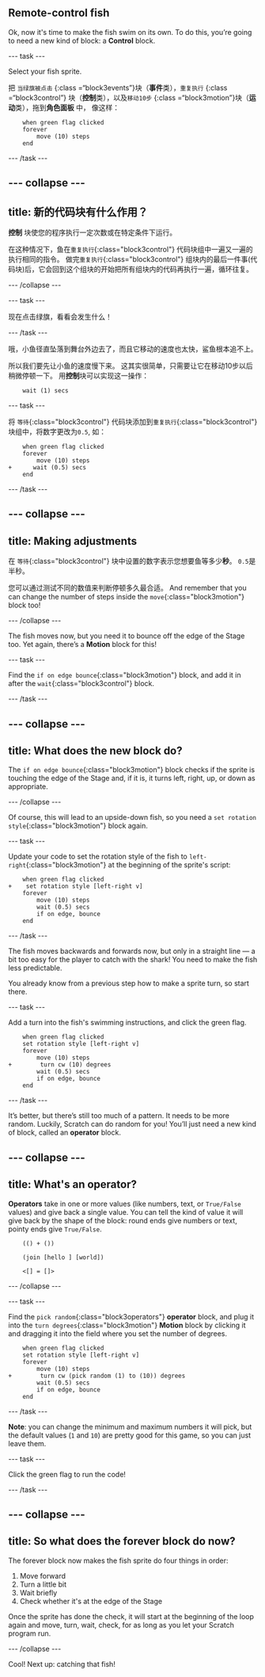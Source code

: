 ## Remote-control fish

Ok, now it's time to make the fish swim on its own. To do this, you’re going to need a new kind of block: a **Control** block.

\--- task \---

Select your fish sprite.

把 `当绿旗被点击` {:class =“block3events”}块（**事件**类），`重复执行` {:class =“block3control”} 块（**控制**类），以及`移动10步` {:class =“block3motion”}块（**运动**类），拖到**角色面板** 中， 像这样：

```blocks3
    when green flag clicked
    forever
        move (10) steps
    end
```

\--- /task \---

## \--- collapse \---

## title: 新的代码块有什么作用？

**控制** 块使您的程序执行一定次数或在特定条件下运行。

在这种情况下，鱼在`重复执行`{:class="block3control"} 代码块组中一遍又一遍的执行相同的指令。 做完`重复执行`{:class="block3control"} 组块内的最后一件事(代码块)后，它会回到这个组块的开始把所有组块内的代码再执行一遍，循环往复。

\--- /collapse \---

\--- task \---

现在点击绿旗，看看会发生什么！

\--- /task \---

哦，小鱼径直坠落到舞台外边去了，而且它移动的速度也太快，鲨鱼根本追不上。

所以我们要先让小鱼的速度慢下来。 这其实很简单，只需要让它在移动10步以后稍微停顿一下。 用**控制**块可以实现这一操作：

```blocks3
    wait (1) secs
```

\--- task \---

将 `等待`{:class="block3control"} 代码块添加到`重复执行`{:class="block3control"} 块组中，将数字更改为`0.5`, 如：

```blocks3
    when green flag clicked
    forever
        move (10) steps
+      wait (0.5) secs
    end
```

\--- /task \---

## \--- collapse \---

## title: Making adjustments

在 `等待`{:class="block3control"} 块中设置的数字表示您想要鱼等多少**秒**。 `0.5`是半秒。

您可以通过测试不同的数值来判断停顿多久最合适。 And remember that you can change the number of steps inside the `move`{:class="block3motion"} block too!

\--- /collapse \---

The fish moves now, but you need it to bounce off the edge of the Stage too. Yet again, there’s a **Motion** block for this!

\--- task \---

Find the `if on edge bounce`{:class="block3motion"} block, and add it in after the `wait`{:class="block3control"} block.

\--- /task \---

## \--- collapse \---

## title: What does the new block do?

The `if on edge bounce`{:class="block3motion"} block checks if the sprite is touching the edge of the Stage and, if it is, it turns left, right, up, or down as appropriate.

\--- /collapse \---

Of course, this will lead to an upside-down fish, so you need a `set rotation style`{:class="block3motion"} block again.

\--- task \---

Update your code to set the rotation style of the fish to `left-right`{:class="block3motion"} at the beginning of the sprite's script:

```blocks3
    when green flag clicked
+    set rotation style [left-right v]
    forever
        move (10) steps
        wait (0.5) secs
        if on edge, bounce
    end
```

\--- /task \---

The fish moves backwards and forwards now, but only in a straight line — a bit too easy for the player to catch with the shark! You need to make the fish less predictable.

You already know from a previous step how to make a sprite turn, so start there.

\--- task \---

Add a turn into the fish's swimming instructions, and click the green flag.

```blocks3
    when green flag clicked
    set rotation style [left-right v]
    forever
        move (10) steps
+        turn cw (10) degrees
        wait (0.5) secs
        if on edge, bounce
    end
```

\--- /task \---

It’s better, but there’s still too much of a pattern. It needs to be more random. Luckily, Scratch can do random for you! You’ll just need a new kind of block, called an **operator** block.

## \--- collapse \---

## title: What's an operator?

**Operators** take in one or more values (like numbers, text, or `True/False` values) and give back a single value. You can tell the kind of value it will give back by the shape of the block: round ends give numbers or text, pointy ends give `True/False`.

```blocks3
    (() + ())

    (join [hello ] [world])

    <[] = []>
```

\--- /collapse \---

\--- task \---

Find the `pick random`{:class="block3operators"} **operator** block, and plug it into the `turn degrees`{:class="block3motion"} **Motion** block by clicking it and dragging it into the field where you set the number of degrees.

```blocks3
    when green flag clicked
    set rotation style [left-right v]
    forever 
        move (10) steps
+        turn cw (pick random (1) to (10)) degrees
        wait (0.5) secs
        if on edge, bounce
    end
```

\--- /task \---

**Note**: you can change the minimum and maximum numbers it will pick, but the default values (`1` and `10`) are pretty good for this game, so you can just leave them.

\--- task \---

Click the green flag to run the code!

\--- /task \---

## \--- collapse \---

## title: So what does the forever block do now?

The forever block now makes the fish sprite do four things in order:

1. Move forward
2. Turn a little bit
3. Wait briefly
4. Check whether it's at the edge of the Stage

Once the sprite has done the check, it will start at the beginning of the loop again and move, turn, wait, check, for as long as you let your Scratch program run.

\--- /collapse \---

Cool! Next up: catching that fish!